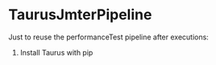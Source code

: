 # TaurusJmterPipeline
Just to reuse the performanceTest pipeline after executions:
1. Install Taurus with pip
